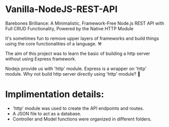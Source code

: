 
# Vanilla-NodeJS-REST-API
Barebones Brilliance: A Minimalistic, Framework-Free Node.js REST API with Full CRUD Functionality, Powered by the Native HTTP Module

It's sometimes fun to remove upper layers of frameworks and build things using the core functionalities of a language. ⚒

The aim of this project was to learn the basic of building a http server without using Express framework.

Nodejs provide us with 'http' module. Express is a wrapper on 'http' module.
Why not build http server directly using 'http' module? 🤯

# Implimentation details:
- 'http' module was used to create the API endpoints and routes.
- A JSON file to act as a database.
- Controller and Model functions were organized in different folders.

